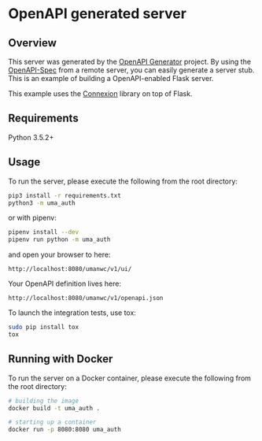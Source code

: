 # OpenAPI generated server

## Overview

This server was generated by the [OpenAPI Generator](https://openapi-generator.tech) project. By using the
[OpenAPI-Spec](https://openapis.org) from a remote server, you can easily generate a server stub.  This
is an example of building a OpenAPI-enabled Flask server.

This example uses the [Connexion](https://github.com/zalando/connexion) library on top of Flask.

## Requirements

Python 3.5.2+

## Usage

To run the server, please execute the following from the root directory:

```bash
pip3 install -r requirements.txt
python3 -m uma_auth
```

or with pipenv:

```bash
pipenv install --dev
pipenv run python -m uma_auth
```

and open your browser to here:

```
http://localhost:8080/umanwc/v1/ui/
```

Your OpenAPI definition lives here:

```
http://localhost:8080/umanwc/v1/openapi.json
```

To launch the integration tests, use tox:

```bash
sudo pip install tox
tox
```

## Running with Docker

To run the server on a Docker container, please execute the following from the root directory:

```bash
# building the image
docker build -t uma_auth .

# starting up a container
docker run -p 8080:8080 uma_auth
```
